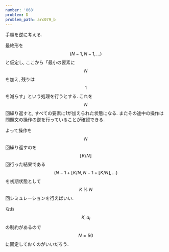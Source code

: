 ```yaml
---
number: '068'
problem: D
problem_path: arc079_b
---
```

手順を逆に考える.

最終形を $$ (N-1, N-1, \dots) $$ と仮定し, ここから「最小の要素に $$ N $$ を加え, 残りは $$ 1 $$ を減らす」という処理を行うとする. これを $$ N $$ 回繰り返すと, すべての要素に1が加えられた状態になる. またその途中の操作は問題文の操作の逆を行っていることが確認できる.

よって操作を $$ N $$ 回繰り返すのを $$ \lfloor K/N \rfloor $$ 回行った結果である $$ (N-1+\lfloor K/N, N-1+\lfloor K/N \rfloor, \dots) $$ を初期状態として $$ K\ \%\ N $$ 回シミュレーションを行えばいい.

なお $$ K, a_i $$ の制約があるので $$ N = 50 $$ に固定しておくのがいいだろう.
